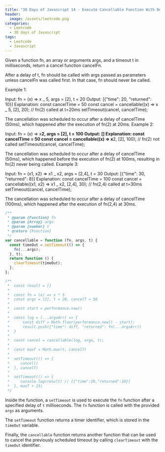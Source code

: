 ```yaml
---
title: "30 Days of Javascript 14 - Execute Cancellable Function With Delay"
header:
  image: /assets/leetcode.png
categories:
  - Leetcode
  - 30 days of Javascript
tags:
  - Leetcode
  - Javascript
---
```


Given a function fn, an array or arguments args, and a timeout t in milliseconds, return a cancel function cancelFn.

After a delay of t, fn should be called with args passed as parameters unless cancelFn was called first. In that case, fn should never be called.

Example 1:

Input: fn = (x) => x _ 5, args = [2], t = 20
Output: [{"time": 20, "returned": 10}]
Explanation:
const cancelTime = 50
const cancel = cancellable((x) => x _ 5, [2], 20); // fn(2) called at t=20ms
setTimeout(cancel, cancelTime);

The cancellation was scheduled to occur after a delay of cancelTime (50ms), which happened after the execution of fn(2) at 20ms.
Example 2:

Input: fn = (x) => x**2, args = [2], t = 100
Output: []
Explanation:
const cancelTime = 50
const cancel = cancellable((x) => x**2, [2], 100); // fn(2) not called
setTimeout(cancel, cancelTime);

The cancellation was scheduled to occur after a delay of cancelTime (50ms), which happened before the execution of fn(2) at 100ms, resulting in fn(2) never being called.
Example 3:

Input: fn = (x1, x2) => x1 _ x2, args = [2,4], t = 30
Output: [{"time": 30, "returned": 8}]
Explanation:
const cancelTime = 100
const cancel = cancellable((x1, x2) => x1 _ x2, [2,4], 30); // fn(2,4) called at t=30ms
setTimeout(cancel, cancelTime);

The cancellation was scheduled to occur after a delay of cancelTime (100ms), which happened after the execution of fn(2,4) at 30ms.

```js
/**
 * @param {Function} fn
 * @param {Array} args
 * @param {number} t
 * @return {Function}
 */
var cancellable = function (fn, args, t) {
  const timeOut = setTimeout(() => {
    fn(...args);
  }, t);
  return function () {
    clearTimeout(timeOut);
  };
};

/**
 *  const result = []
 *
 *  const fn = (x) => x * 5
 *  const args = [2], t = 20, cancelT = 50
 *
 *  const start = performance.now()
 *
 *  const log = (...argsArr) => {
 *      const diff = Math.floor(performance.now() - start);
 *      result.push({"time": diff, "returned": fn(...argsArr))
 *  }
 *
 *  const cancel = cancellable(log, args, t);
 *
 *  const maxT = Math.max(t, cancelT)
 *
 *  setTimeout(() => {
 *     cancel()
 *  }, cancelT)
 *
 *  setTimeout(() => {
 *     console.log(result) // [{"time":20,"returned":10}]
 *  }, maxT + 15)
 */
```

Inside the function, a `setTimeout` is used to execute the `fn` function after a specified delay of `t` milliseconds. The `fn` function is called with the provided `args` as arguments.

The `setTimeout` function returns a timer identifier, which is stored in the `timeOut` variable.

Finally, the `cancellable` function returns another function that can be used to cancel the previously scheduled timeout by calling `clearTimeout` with the `timeOut` identifier.
